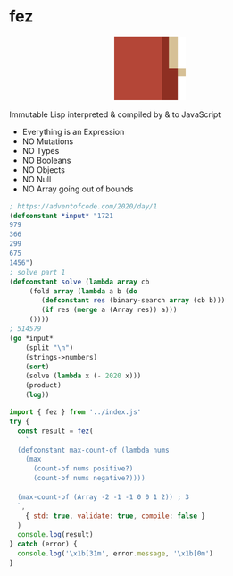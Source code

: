 # fez

<p align="center">
<img width="128" src="./logo.svg"/>
</p>

Immutable Lisp interpreted & compiled by & to JavaScript

- Everything is an Expression
- NO Mutations
- NO Types
- NO Booleans
- NO Objects
- NO Null
- NO Array going out of bounds

```lisp
; https://adventofcode.com/2020/day/1
(defconstant *input* "1721
979
366
299
675
1456")
; solve part 1
(defconstant solve (lambda array cb
     (fold array (lambda a b (do
        (defconstant res (binary-search array (cb b)))
        (if res (merge a (Array res)) a)))
     ())))
; 514579
(go *input*
    (split "\n")
    (strings->numbers)
    (sort)
    (solve (lambda x (- 2020 x)))
    (product)
    (log))
```

```js
import { fez } from '../index.js'
try {
  const result = fez(
    `
  (defconstant max-count-of (lambda nums
    (max
      (count-of nums positive?)
      (count-of nums negative?))))

  (max-count-of (Array -2 -1 -1 0 0 1 2)) ; 3
  `,
    { std: true, validate: true, compile: false }
  )
  console.log(result)
} catch (error) {
  console.log('\x1b[31m', error.message, '\x1b[0m')
}
```
